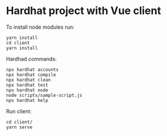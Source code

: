 # Hardhat project with Vue client

To install node modules run:

```shell
yarn install
cd client
yarn install
```

Hardhad commands:

```shell
npx hardhat accounts
npx hardhat compile
npx hardhat clean
npx hardhat test
npx hardhat node
node scripts/sample-script.js
npx hardhat help
```

Run client:

```shell
cd client/
yarn serve
```
